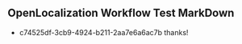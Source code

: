 ## OpenLocalization Workflow Test MarkDown

* c74525df-3cb9-4924-b211-2aa7e6a6ac7b 
thanks!



<!--HONumber=Jan16_HO2-->
